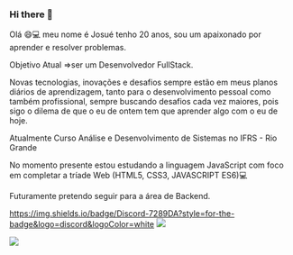 ### Hi there 👋

Olá 😄💻 meu nome é Josué tenho 20 anos, sou um apaixonado por aprender e resolver problemas.

Objetivo Atual =>ser um Desenvolvedor FullStack.
  
  Novas tecnologias, inovações e desafios sempre estão em meus planos diários de aprendizagem, tanto para o desenvolvimento pessoal como também profissional, sempre buscando desafios cada vez maiores, pois sigo o dilema de que o eu de ontem tem que aprender algo com o eu de hoje.
  
Atualmente Curso Análise e Desenvolvimento de Sistemas no IFRS - Rio Grande

No momento presente estou estudando a linguagem JavaScript com foco em completar a tríade Web (HTML5, CSS3, JAVASCRIPT ES6)💻

Futuramente pretendo seguir para a área de Backend.

https://img.shields.io/badge/Discord-7289DA?style=for-the-badge&logo=discord&logoColor=white
[![](https://img.shields.io/badge/Discord-7289DA?style=for-the-badge&logo=discord&logoColor=white)](facebook.com)

[![](https://img.shields.io/badge/Gmail-D14836?style=for-the-badge&logo=gmail&logoColor=white)](josue7mf@hotmail.com)
